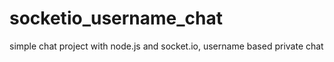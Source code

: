 # socketio_username_chat
simple chat project with node.js and socket.io, username based private chat
